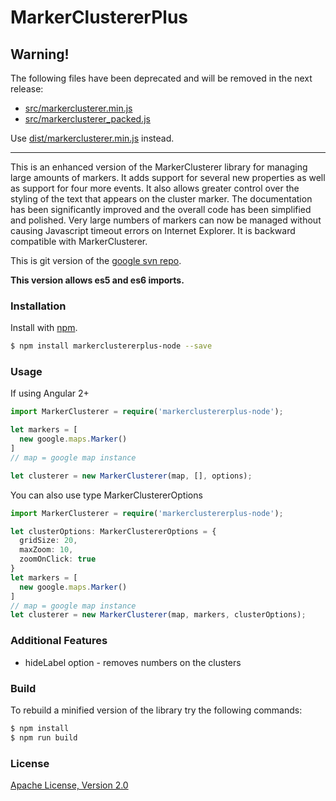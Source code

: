 # MarkerClustererPlus

## Warning!

The following files have been deprecated and will be removed in the next release:
* [src/markerclusterer.min.js](https://github.com/mahnunchik/markerclustererplus/blob/master/src/markerclusterer.min.js)
* [src/markerclusterer_packed.js](https://github.com/mahnunchik/markerclustererplus/blob/master/src/markerclusterer_packed.js)

Use [dist/markerclusterer.min.js](https://github.com/mahnunchik/markerclustererplus/blob/master/dist/markerclusterer.min.js) instead.

---

This is an enhanced version of the MarkerClusterer library for managing large amounts of markers. It adds support for several new properties as well as support for four more events. It also allows greater control over the styling of the text that appears on the cluster marker. The documentation has been significantly improved and the overall code has been simplified and polished. Very large numbers of markers can now be managed without causing Javascript timeout errors on Internet Explorer. It is backward compatible with MarkerClusterer.

This is git version of the [google svn repo](http://google-maps-utility-library-v3.googlecode.com/svn/trunk/markerclustererplus/).

**This version allows es5 and es6 imports.**

### Installation

Install with [npm](https://www.npmjs.com/).

```bash
$ npm install markerclustererplus-node --save
```

### Usage

If using Angular 2+
```typescript
import MarkerClusterer = require('markerclustererplus-node');

let markers = [
  new google.maps.Marker()
]
// map = google map instance

let clusterer = new MarkerClusterer(map, [], options);
```

You can also use type MarkerClustererOptions
```typescript
import MarkerClusterer = require('markerclustererplus-node');

let clusterOptions: MarkerClustererOptions = {
  gridSize: 20,
  maxZoom: 10,
  zoomOnClick: true
}
let markers = [
  new google.maps.Marker()
]
// map = google map instance
let clusterer = new MarkerClusterer(map, markers, clusterOptions);
```

### Additional Features

* hideLabel option - removes numbers on the clusters

### Build

To rebuild a minified version of the library try the following commands:

```bash
$ npm install
$ npm run build
```

### License

[Apache License, Version 2.0](http://opensource.org/licenses/Apache-2.0)
